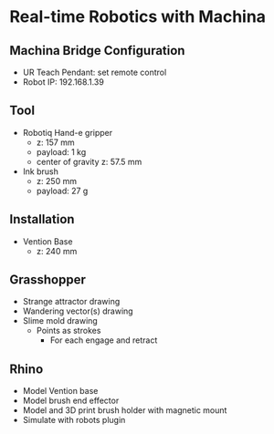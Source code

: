 # Real-time Robotics with Machina

## Machina Bridge Configuration
* UR Teach Pendant: set remote control
* Robot IP: 192.168.1.39

## Tool
* Robotiq Hand-e gripper
    * z: 157 mm
    * payload: 1 kg
    * center of gravity z: 57.5 mm
* Ink brush
    * z: 250 mm
    * payload: 27 g

## Installation
* Vention Base
    * z: 240 mm

## Grasshopper
* Strange attractor drawing
* Wandering vector(s) drawing
* Slime mold drawing
    * Points as strokes
        * For each engage and retract

## Rhino
* Model Vention base
* Model brush end effector
* Model and 3D print brush holder with magnetic mount
* Simulate with robots plugin
